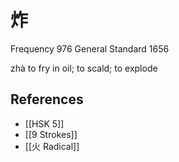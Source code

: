 # 炸
Frequency 976
General Standard 1656

zhà
to fry in oil; to scald; to explode

## References
- [[HSK 5]]
- [[9 Strokes]]
- [[火 Radical]]